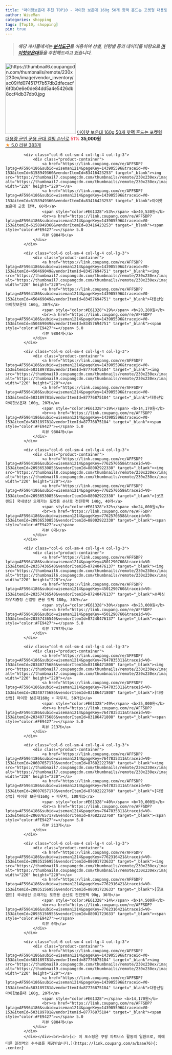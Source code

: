 ```yaml
---
title: "마이핫보온대 추천 TOP10 - 마이핫 보온대 160g 50개 핫팩 흔드는 포켓형 대용량 군인 군용 군대 캠핑 손난로"
author: WiseMan
categories: shopping
tags: [Top10, shopping]
pin: true
---
```


> ##### 해당 게시물에서는 [**분석도구**](https://itemscout.io/)를 이용하여 **성별**, **연령별** 등의 데이터를 바탕으로 [**마이핫보온대**](https://link.coupang.com/a/baae76)들을 추천해드리고 있습니다.
<div class="container"><div class="row">
            <div class="col-6 col-sm-4 col-lg-4 col-lg-3">
                <div class="product-container">
                    <a href="https://link.coupang.com/re/AFFSDP?lptag=AF5964186&subid=wiseman1214&pageKey=7648121703&traceid=V0-153&itemId=20342216570&vendorItemId=87290057627" target="_blank"><img src="https://thumbnail6.coupangcdn.com/thumbnails/remote/230x230ex/image/vendor_inventory/ac09/fd074517f7b57db2dfecacf6f0b0e6e0de84dd5a4e5426db8ccf4db37db0.jpg" alt="https://thumbnail6.coupangcdn.com/thumbnails/remote/230x230ex/image/vendor_inventory/ac09/fd074517f7b57db2dfecacf6f0b0e6e0de84dd5a4e5426db8ccf4db37db0.jpg" width="220" height="220"></a>
                    <a href="https://link.coupang.com/re/AFFSDP?lptag=AF5964186&subid=wiseman1214&pageKey=7648121703&traceid=V0-153&itemId=20342216570&vendorItemId=87290057627" target="_blank">마이핫 보온대 160g 50개 핫팩 흔드는 포켓형 대용량 군인 군용 군대 캠핑 손난로</a>
                    <span style="color:#E61328">51%</span> <b>35,000원</b>
                    <br><a href="https://link.coupang.com/re/AFFSDP?lptag=AF5964186&subid=wiseman1214&pageKey=7648121703&traceid=V0-153&itemId=20342216570&vendorItemId=87290057627" target="_blank"><span style="color:#FE9427">★</span> 5.0
                    리뷰 383개</a>
                </div>
            </div>
            
            <div class="col-6 col-sm-4 col-lg-4 col-lg-3">
                <div class="product-container">
                    <a href="https://link.coupang.com/re/AFFSDP?lptag=AF5964186&subid=wiseman1214&pageKey=143905596&traceid=V0-153&itemId=6158949360&vendorItemId=83416423253" target="_blank"><img src="https://thumbnail7.coupangcdn.com/thumbnails/remote/230x230ex/image/vendor_inventory/482d/711b2c0ff17ccfb04a413f4ae4664363a290ccd816f0ca0c5259b14119c0.jpg" alt="https://thumbnail7.coupangcdn.com/thumbnails/remote/230x230ex/image/vendor_inventory/482d/711b2c0ff17ccfb04a413f4ae4664363a290ccd816f0ca0c5259b14119c0.jpg" width="220" height="220"></a>
                    <a href="https://link.coupang.com/re/AFFSDP?lptag=AF5964186&subid=wiseman1214&pageKey=143905596&traceid=V0-153&itemId=6158949360&vendorItemId=83416423253" target="_blank">마이핫 보온대 군용 핫팩, 60개</a>
                    <span style="color:#E61328">53%</span> <b>40,530원</b>
                    <br><a href="https://link.coupang.com/re/AFFSDP?lptag=AF5964186&subid=wiseman1214&pageKey=143905596&traceid=V0-153&itemId=6158949360&vendorItemId=83416423253" target="_blank"><span style="color:#FE9427">★</span> 5.0
                    리뷰 9804개</a>
                </div>
            </div>
            
            <div class="col-6 col-sm-4 col-lg-4 col-lg-3">
                <div class="product-container">
                    <a href="https://link.coupang.com/re/AFFSDP?lptag=AF5964186&subid=wiseman1214&pageKey=143905596&traceid=V0-153&itemId=450469049&vendorItemId=83457694751" target="_blank"><img src="https://thumbnail7.coupangcdn.com/thumbnails/remote/230x230ex/image/vendor_inventory/f702/df8186b1f489f2371026b8696042288173c8b6f144540812ba494f26dead.jpg" alt="https://thumbnail7.coupangcdn.com/thumbnails/remote/230x230ex/image/vendor_inventory/f702/df8186b1f489f2371026b8696042288173c8b6f144540812ba494f26dead.jpg" width="220" height="220"></a>
                    <a href="https://link.coupang.com/re/AFFSDP?lptag=AF5964186&subid=wiseman1214&pageKey=143905596&traceid=V0-153&itemId=450469049&vendorItemId=83457694751" target="_blank">다봉산업 마이핫보온대 160g, 30개</a>
                    <span style="color:#E61328">19%</span> <b>20,280원</b>
                    <br><a href="https://link.coupang.com/re/AFFSDP?lptag=AF5964186&subid=wiseman1214&pageKey=143905596&traceid=V0-153&itemId=450469049&vendorItemId=83457694751" target="_blank"><span style="color:#FE9427">★</span> 5.0
                    리뷰 9804개</a>
                </div>
            </div>
            
            <div class="col-6 col-sm-4 col-lg-4 col-lg-3">
                <div class="product-container">
                    <a href="https://link.coupang.com/re/AFFSDP?lptag=AF5964186&subid=wiseman1214&pageKey=143905596&traceid=V0-153&itemId=503189781&vendorItemId=87776875184" target="_blank"><img src="https://thumbnail9.coupangcdn.com/thumbnails/remote/230x230ex/image/vendor_inventory/d092/a4045a1d610bc07e29dce999f8009cd857f87e2fe762c3e04178e51ea7fe.jpg" alt="https://thumbnail9.coupangcdn.com/thumbnails/remote/230x230ex/image/vendor_inventory/d092/a4045a1d610bc07e29dce999f8009cd857f87e2fe762c3e04178e51ea7fe.jpg" width="220" height="220"></a>
                    <a href="https://link.coupang.com/re/AFFSDP?lptag=AF5964186&subid=wiseman1214&pageKey=143905596&traceid=V0-153&itemId=503189781&vendorItemId=87776875184" target="_blank">다봉산업 마이핫보온대 160g, 20개</a>
                    <span style="color:#E61328">19%</span> <b>14,170원</b>
                    <br><a href="https://link.coupang.com/re/AFFSDP?lptag=AF5964186&subid=wiseman1214&pageKey=143905596&traceid=V0-153&itemId=503189781&vendorItemId=87776875184" target="_blank"><span style="color:#FE9427">★</span> 5.0
                    리뷰 9804개</a>
                </div>
            </div>
            
            <div class="col-6 col-sm-4 col-lg-4 col-lg-3">
                <div class="product-container">
                    <a href="https://link.coupang.com/re/AFFSDP?lptag=AF5964186&subid=wiseman1214&pageKey=7762570558&traceid=V0-153&itemId=20936530853&vendorItemId=88002922330" target="_blank"><img src="https://thumbnail8.coupangcdn.com/thumbnails/remote/230x230ex/image/vendor_inventory/ab41/ead6fd8c7890dbae6468753bab8344ebc20b7abcbacdf68e14c1dce4ec51.jpg" alt="https://thumbnail8.coupangcdn.com/thumbnails/remote/230x230ex/image/vendor_inventory/ab41/ead6fd8c7890dbae6468753bab8344ebc20b7abcbacdf68e14c1dce4ec51.jpg" width="220" height="220"></a>
                    <a href="https://link.coupang.com/re/AFFSDP?lptag=AF5964186&subid=wiseman1214&pageKey=7762570558&traceid=V0-153&itemId=20936530853&vendorItemId=88002922330" target="_blank">[굿프렌드] 국내생산 오래가는 포켓용 손난로 전진핫팩 140g, 40개</a>
                    <span style="color:#E61328">32%</span> <b>24,000원</b>
                    <br><a href="https://link.coupang.com/re/AFFSDP?lptag=AF5964186&subid=wiseman1214&pageKey=7762570558&traceid=V0-153&itemId=20936530853&vendorItemId=88002922330" target="_blank"><span style="color:#FE9427">★</span> 
                    리뷰 0개</a>
                </div>
            </div>
            
            <div class="col-6 col-sm-4 col-lg-4 col-lg-3">
                <div class="product-container">
                    <a href="https://link.coupang.com/re/AFFSDP?lptag=AF5964186&subid=wiseman1214&pageKey=4501290760&traceid=V0-153&itemId=20357436540&vendorItemId=87240476137" target="_blank"><img src="https://thumbnail6.coupangcdn.com/thumbnails/remote/230x230ex/image/vendor_inventory/3420/d46bd8d52809e94ec9feb3529461c6fef68e45f1782e82624aab49574dfe.png" alt="https://thumbnail6.coupangcdn.com/thumbnails/remote/230x230ex/image/vendor_inventory/3420/d46bd8d52809e94ec9feb3529461c6fef68e45f1782e82624aab49574dfe.png" width="220" height="220"></a>
                    <a href="https://link.coupang.com/re/AFFSDP?lptag=AF5964186&subid=wiseman1214&pageKey=4501290760&traceid=V0-153&itemId=20357436540&vendorItemId=87240476137" target="_blank">손피싱 파우치증정 손일병 군용 핫팩 180g, 30개</a>
                    <span style="color:#E61328">30%</span> <b>23,000원</b>
                    <br><a href="https://link.coupang.com/re/AFFSDP?lptag=AF5964186&subid=wiseman1214&pageKey=4501290760&traceid=V0-153&itemId=20357436540&vendorItemId=87240476137" target="_blank"><span style="color:#FE9427">★</span> 5.0
                    리뷰 7797개</a>
                </div>
            </div>
            
            <div class="col-6 col-sm-4 col-lg-4 col-lg-3">
                <div class="product-container">
                    <a href="https://link.coupang.com/re/AFFSDP?lptag=AF5964186&subid=wiseman1214&pageKey=7647835311&traceid=V0-153&itemId=20340775686&vendorItemId=83186471808" target="_blank"><img src="https://thumbnail7.coupangcdn.com/thumbnails/remote/230x230ex/image/vendor_inventory/1b79/6ad05279dec232d30b85011e05278674d67f6f0fdfa9585f5e03a73e3470.jpg" alt="https://thumbnail7.coupangcdn.com/thumbnails/remote/230x230ex/image/vendor_inventory/1b79/6ad05279dec232d30b85011e05278674d67f6f0fdfa9585f5e03a73e3470.jpg" width="220" height="220"></a>
                    <a href="https://link.coupang.com/re/AFFSDP?lptag=AF5964186&subid=wiseman1214&pageKey=7647835311&traceid=V0-153&itemId=20340775686&vendorItemId=83186471808" target="_blank">[다봉산업] 마이핫 보온대160g + 파우치, 50개입</a>
                    <span style="color:#E61328">49%</span> <b>35,000원</b>
                    <br><a href="https://link.coupang.com/re/AFFSDP?lptag=AF5964186&subid=wiseman1214&pageKey=7647835311&traceid=V0-153&itemId=20340775686&vendorItemId=83186471808" target="_blank"><span style="color:#FE9427">★</span> 5.0
                    리뷰 213개</a>
                </div>
            </div>
            
            <div class="col-6 col-sm-4 col-lg-4 col-lg-3">
                <div class="product-container">
                    <a href="https://link.coupang.com/re/AFFSDP?lptag=AF5964186&subid=wiseman1214&pageKey=7647835311&traceid=V0-153&itemId=20607657178&vendorItemId=87682222760" target="_blank"><img src="https://thumbnail7.coupangcdn.com/thumbnails/remote/230x230ex/image/vendor_inventory/1b79/6ad05279dec232d30b85011e05278674d67f6f0fdfa9585f5e03a73e3470.jpg" alt="https://thumbnail7.coupangcdn.com/thumbnails/remote/230x230ex/image/vendor_inventory/1b79/6ad05279dec232d30b85011e05278674d67f6f0fdfa9585f5e03a73e3470.jpg" width="220" height="220"></a>
                    <a href="https://link.coupang.com/re/AFFSDP?lptag=AF5964186&subid=wiseman1214&pageKey=7647835311&traceid=V0-153&itemId=20607657178&vendorItemId=87682222760" target="_blank">[다봉산업] 마이핫 보온대160g + 파우치, 100개입</a>
                    <span style="color:#E61328">40%</span> <b>70,000원</b>
                    <br><a href="https://link.coupang.com/re/AFFSDP?lptag=AF5964186&subid=wiseman1214&pageKey=7647835311&traceid=V0-153&itemId=20607657178&vendorItemId=87682222760" target="_blank"><span style="color:#FE9427">★</span> 5.0
                    리뷰 213개</a>
                </div>
            </div>
            
            <div class="col-6 col-sm-4 col-lg-4 col-lg-3">
                <div class="product-container">
                    <a href="https://link.coupang.com/re/AFFSDP?lptag=AF5964186&subid=wiseman1214&pageKey=7762316421&traceid=V0-153&itemId=20935156955&vendorItemId=88001723633" target="_blank"><img src="https://thumbnail8.coupangcdn.com/thumbnails/remote/230x230ex/image/vendor_inventory/ab41/ead6fd8c7890dbae6468753bab8344ebc20b7abcbacdf68e14c1dce4ec51.jpg" alt="https://thumbnail8.coupangcdn.com/thumbnails/remote/230x230ex/image/vendor_inventory/ab41/ead6fd8c7890dbae6468753bab8344ebc20b7abcbacdf68e14c1dce4ec51.jpg" width="220" height="220"></a>
                    <a href="https://link.coupang.com/re/AFFSDP?lptag=AF5964186&subid=wiseman1214&pageKey=7762316421&traceid=V0-153&itemId=20935156955&vendorItemId=88001723633" target="_blank">[굿프렌드] 국내생산 오래가는 포켓용 손난로 전진핫팩 90g, 30개</a>
                    <span style="color:#E61328">14%</span> <b>14,500원</b>
                    <br><a href="https://link.coupang.com/re/AFFSDP?lptag=AF5964186&subid=wiseman1214&pageKey=7762316421&traceid=V0-153&itemId=20935156955&vendorItemId=88001723633" target="_blank"><span style="color:#FE9427">★</span> 
                    리뷰 0개</a>
                </div>
            </div>
            
            <div class="col-6 col-sm-4 col-lg-4 col-lg-3">
                <div class="product-container">
                    <a href="https://link.coupang.com/re/AFFSDP?lptag=AF5964186&subid=wiseman1214&pageKey=143905596&traceid=V0-153&itemId=503189781&vendorItemId=87776875184" target="_blank"><img src="https://thumbnail9.coupangcdn.com/thumbnails/remote/230x230ex/image/vendor_inventory/d092/a4045a1d610bc07e29dce999f8009cd857f87e2fe762c3e04178e51ea7fe.jpg" alt="https://thumbnail9.coupangcdn.com/thumbnails/remote/230x230ex/image/vendor_inventory/d092/a4045a1d610bc07e29dce999f8009cd857f87e2fe762c3e04178e51ea7fe.jpg" width="220" height="220"></a>
                    <a href="https://link.coupang.com/re/AFFSDP?lptag=AF5964186&subid=wiseman1214&pageKey=143905596&traceid=V0-153&itemId=503189781&vendorItemId=87776875184" target="_blank">다봉산업 마이핫보온대 160g, 20개</a>
                    <span style="color:#E61328"></span> <b>14,170원</b>
                    <br><a href="https://link.coupang.com/re/AFFSDP?lptag=AF5964186&subid=wiseman1214&pageKey=143905596&traceid=V0-153&itemId=503189781&vendorItemId=87776875184" target="_blank"><span style="color:#FE9427">★</span> 5.0
                    리뷰 9804개</a>
                </div>
            </div>
            </div></div><br><br>[👉 이 포스팅은 쿠팡 파트너스 활동의 일환으로, 이에 따른 일정액의 수수료를 제공받습니다.](https://link.coupang.com/a/baae76){: .center}